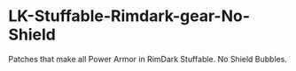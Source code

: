 # LK-Stuffable-Rimdark-gear-No-Shield
Patches that make all Power Armor in RimDark Stuffable. No Shield Bubbles.
